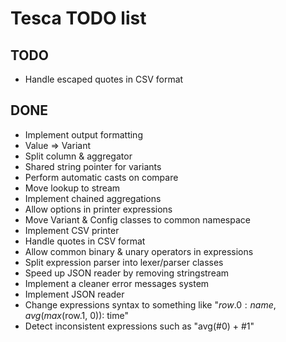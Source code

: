 Tesca TODO list
===============

TODO
----

- Handle escaped quotes in CSV format

DONE
----

- Implement output formatting
- Value => Variant
- Split column & aggregator
- Shared string pointer for variants
- Perform automatic casts on compare
- Move lookup to stream
- Implement chained aggregations
- Allow options in printer expressions
- Move Variant & Config classes to common namespace
- Implement CSV printer
- Handle quotes in CSV format
- Allow common binary & unary operators in expressions
- Split expression parser into lexer/parser classes
- Speed up JSON reader by removing stringstream
- Implement a cleaner error messages system
- Implement JSON reader
- Change expressions syntax to something like "$row.0: name, avg(max($row.1, 0)): time"
- Detect inconsistent expressions such as "avg(#0) + #1"
